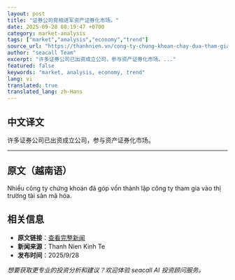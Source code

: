 ```yaml
---
layout: post
title: "证券公司竞相进军资产证券化市场。"
date: 2025-09-28 08:19:47 +0700
category: market-analysis
tags: ["market","analysis","economy","trend"]
source_url: "https://thanhnien.vn/cong-ty-chung-khoan-chay-dua-tham-gia-thi-truong-tai-san-ma-hoa-185250928112347439.htm"
author: "seacall Team"
excerpt: "许多证券公司已出资成立公司，参与资产证券化市场。..."
featured: false
keywords: "market, analysis, economy, trend"
lang: vi
translated: true
translated_lang: zh-Hans
---
```


## 中文译文

许多证券公司已出资成立公司，参与资产证券化市场。

---

## 原文（越南语）

Nhiều c&ocirc;ng ty chứng kho&aacute;n đ&atilde; g&oacute;p vốn th&agrave;nh lập c&ocirc;ng ty tham gia v&agrave;o thị trường t&agrave;i sản m&atilde; h&oacute;a.

## 相关信息

- **原文链接**：[查看完整新闻](https://thanhnien.vn/cong-ty-chung-khoan-chay-dua-tham-gia-thi-truong-tai-san-ma-hoa-185250928112347439.htm)
- **新闻来源**：Thanh Nien Kinh Te
- **发布时间**：2025/9/28

*想要获取更专业的投资分析和建议？欢迎体验 seacall AI 投资顾问服务。*